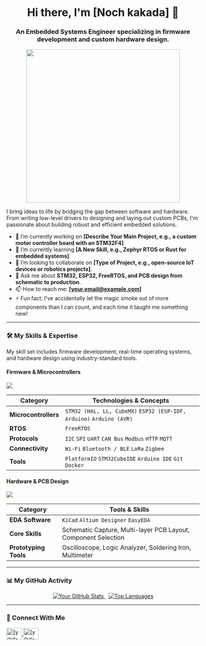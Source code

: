 <h1 align="center">Hi there, I'm [Noch kakada] 👋</h1>
<h3 align="center">An Embedded Systems Engineer specializing in firmware development and custom hardware design.</h3>

<p align="center">
  <img src="https://media.giphy.com/media/RbDK_2qA0A4lW/giphy.gif" width="400" />
</p>

I bring ideas to life by bridging the gap between software and hardware. From writing low-level drivers to designing and laying out custom PCBs, I'm passionate about building robust and efficient embedded solutions.

- 🔭 I’m currently working on **[Describe Your Main Project, e.g., a custom motor controller board with an STM32F4]**.
- 🌱 I’m currently learning **[A New Skill, e.g., Zephyr RTOS or Rust for embedded systems]**.
- 🤝 I’m looking to collaborate on **[Type of Project, e.g., open-source IoT devices or robotics projects]**.
- 💬 Ask me about **STM32, ESP32, FreeRTOS, and PCB design from schematic to production**.
- 📫 How to reach me: **[your.email@example.com]**
- ⚡ Fun fact: I've accidentally let the magic smoke out of more components than I can count, and each time it taught me something new!

---

### 🛠️ My Skills & Expertise

My skill set includes firmware development, real-time operating systems, and hardware design using industry-standard tools.

#### Firmware & Microcontrollers
<p align="left">
  <a href="https://skillicons.dev">
    <img src="https://skillicons.dev/icons?i=c,cpp,python,arduino" />
  </a>
</p>

| Category          | Technologies & Concepts                                      |
| ----------------- | ------------------------------------------------------------ |
| **Microcontrollers** | `STM32 (HAL, LL, CubeMX)` `ESP32 (ESP-IDF, Arduino)` `Arduino (AVR)` |
| **RTOS**          | `FreeRTOS`                                                   |
| **Protocols**     | `I2C` `SPI` `UART` `CAN Bus` `Modbus` `HTTP` `MQTT`            |
| **Connectivity**  | `Wi-Fi` `Bluetooth / BLE` `LoRa` `Zigbee`                    |
| **Tools**         | `PlatformIO` `STM32CubeIDE` `Arduino IDE` `Git` `Docker`     |


#### Hardware & PCB Design
<p align="left">
  <!-- Unfortunately, there are no official simple-icons for Altium/EasyEDA, so we use text -->
  <a href="https://skillicons.dev">
    <img src="https://skillicons.dev/icons?i=kicad" />
  </a>
</p>

| Category              | Tools & Skills                                              |
| --------------------- | ----------------------------------------------------------- |
| **EDA Software**      | `KiCad` `Altium Designer` `EasyEDA`                         |
| **Core Skills**       | Schematic Capture, Multi-layer PCB Layout, Component Selection |
| **Prototyping Tools** | Oscilloscope, Logic Analyzer, Soldering Iron, Multimeter    |

---

### 📊 My GitHub Activity

<p align="center">
  <a href="https://github.com/anuraghazra/github-readme-stats">
    <img src="https://github-readme-stats.vercel.app/api?username=[YOUR_GITHUB_USERNAME]&show_icons=true&theme=tokyonight&hide_border=true&count_private=true" alt="Your GitHub Stats" />
  </a>
   
  <a href="https://github.com/anuraghazra/github-readme-stats">
    <img src="https://github-readme-stats.vercel.app/api/top-langs/?username=[YOUR_GITHUB_USERNAME]&layout=compact&theme=tokyonight&hide_border=true" alt="Top Languages" />
  </a>
</p>

---

### 🔗 Connect With Me

<p align="left">
  <a href="linkedin.com/in/kakada-noch-953bb7274[https://www.linkedin.com/in/kakada-noch-953bb7274]" target="blank">
    <img align="center" src="https://raw.githubusercontent.com/rahuldkjain/github-profile-readme-generator/master/src/images/icons/Social/linked-in-alt.svg" alt="[your-linkedin-username]" height="30" width="40" />
  </a>
  <a href="https://[your-portfolio-website].com" target="blank">
    <img align="center" src="https://raw.githubusercontent.com/rahuldkjain/github-profile-readme-generator/master/src/images/icons/Social/browser.svg" alt="[your-portfolio-website]" height="30" width="40" />
  </a>
  <!-- Optional: Add Hackaday, Tindie, or Twitter if you use them -->
  <!--
  <a href="https://hackaday.io/[your-hackaday-username]" target="blank">
    <img align="center" src="https://img.shields.io/badge/Hackaday.io-1675B9?style=for-the-badge&logo=hackaday&logoColor=white" alt="Hackaday Profile" />
  </a>
  -->
</p>
